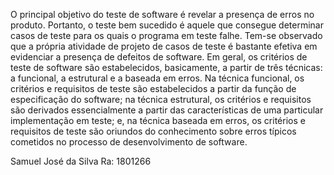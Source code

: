 O principal objetivo do teste de software é revelar a presença de erros no produto. Portanto, o teste bem
sucedido é aquele que consegue determinar casos de teste para os quais o programa em teste
falhe. Tem-se observado que a própria atividade de projeto de casos de teste é bastante efetiva
em evidenciar a presença de defeitos de software.
Em geral, os critérios de teste de software são estabelecidos, basicamente, a partir de três
técnicas: a funcional, a estrutural e a baseada em erros. Na técnica funcional, os critérios e
requisitos de teste são estabelecidos a partir da função de especificação do software; na técnica
estrutural, os critérios e requisitos são derivados essencialmente a partir das características de
uma particular implementação em teste; e, na técnica baseada em erros, os critérios e requisitos
de teste são oriundos do conhecimento sobre erros típicos cometidos no processo de desenvolvimento
de software.

Samuel José da Silva Ra: 1801266
